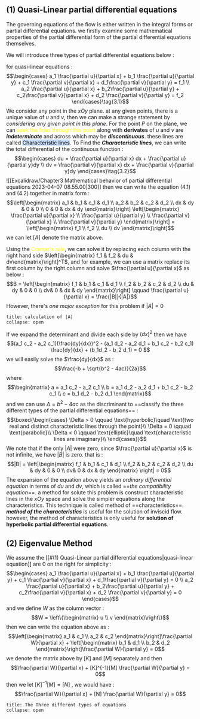 ## (1) Quasi-Linear partial differential equations 
The governing equations of the flow is either written in the integral forms or partial differential equations. we firstly examine some mathematical properties of the partial differential form of the partial differential equations themselves. 

We will introduce three types of partial differential equations below : 

for quasi-linear equations : 
$$\begin{cases}
a_1 \frac{\partial u}{\partial x} + b_1 \frac{\partial u}{\partial y} + c_1 \frac{\partial v}{\partial x} + d_1\frac{\partial v}{\partial y} = f_1 \\ 
a_2 \frac{\partial u}{\partial x} + b_2\frac{\partial u}{\partial y} + c_2\frac{\partial v}{\partial x} + d_2 \frac{\partial v}{\partial y} = f_2
\end{cases}\tag{3.1}$$
We consider any point in the $xOy$ plane. at any given points, there is a unique value of $u$ and $v$, then we can make a strange statement by *considering any given point in this plane*. For the point $P$ on the plane, we can <mark style="background: transparent; color: yellow">seek the lines through this point</mark> along with **derivates** of $u$ and $v$ are ***indeterminate*** and across which may be ***discontinuous***. these lines are called <mark style="background: #ADCCFFA6;">Characteristic lines</mark>. 
To Find the ***Characteristic lines***, we can write the total differential of the continuous function : 
$$\begin{cases}
du = \frac{\partial u}{\partial x} dx + \frac{\partial u}{\partial y}dy \\
dv = \frac{\partial v}{\partial x} dx + \frac{\partial v}{\partial y}dy
\end{cases}\tag{3.2}$$
![[Excalidraw/Chapter3 Mathematical behavior of partial differential equations 2023-04-07 08.55.00|300]]
then we can write the equation $(4.1)$ and $(4.2)$ together in matrix form : 
$$\left[\begin{matrix}
a_1 & b_1 & c_1 & d_1 \\
a_2 & b_2 & c_2 & d_2 \\
dx & dy & 0 & 0 \\
0 & 0 & dx & dy
\end{matrix}\right]
\left[\begin{matrix}
\frac{\partial u}{\partial x} \\
\frac{\partial u}{\partial y} \\
\frac{\partial v}{\partial x} \\
\frac{\partial v}{\partial y}
\end{matrix}\right] = 
\left[\begin{matrix}
f_1 \\ f_2 \\ du \\ dv
\end{matrix}\right]$$
we can let $[A]$ denote the matrix above. 

Using the <mark style="background: transparent; color: yellow">Cramer's rule</mark>, we can solve it by replacing each column with the right hand side $\left[\begin{matrix} f_1 & f_2 & du & dv\end{matrix}\right]^T$, and  for example, we can use a matrix replace its first column by the right column and solve $\frac{\partial u}{\partial x}$ as below : 
$$B = \left[\begin{matrix}
f_1 & b_1 & c_1 & d_1 \\
f_2 & b_2 & c_2 & d_2 \\
du & dy & 0 & 0 \\
dv& 0 & dx & dy
\end{matrix}\right] \qquad \frac{\partial u}{\partial x} = \frac{|B|}{|A|}$$
However, there's *one major exception* for this problem if $|A| =0$ 

`````ad-todo
title: calculation of |A|
collapse: open
`````

If we expand the determinant and divide each side by $(dx)^2$ then we have 
$$(a_1 c_2 - a_2 c_1)(\frac{dy}{dx})^2 - (a_1 d_2 - a_2 d_1 + b_1 c_2 - b_2 c_1) \frac{dy}{dx} + (b_1d_2 - b_2 d_1)  = 0 $$
we will easily solve the $\frac{dy}{dx}$ as :
$$\frac{-b + \sqrt{b^2 - 4ac}}{2a}$$
where 
$$\begin{matrix}
a = a_1 c_2 - a_2 c_1 \\ 
b = a_1 d_2 - a_2 d_1 + b_1 c_2 - b_2 c_1 \\
c = b_1 d_2 - b_2 d_1
\end{matrix}$$
and we can use $\Delta = b^2 - 4ac$ as the discriminant to ==classify the three different types of the partial differential equations== : 
$$\boxed{\begin{cases}
\Delta  > 0 \qquad  \text{hyperbolic}\quad \text{two real and distinct characteristic lines through the point}\\
\Delta  = 0 \qquad  \text{parabolic}\\
\Delta < 0 \qquad  \text{elliptic}\quad \text{characteristic lines are imaginary}\\
\end{cases}}$$
We note that if the only $|A|$ were  zero, since $\frac{\partial u}{\partial x}$ is not infinite, we have $|B|$ is zero. that is : 
$$|B| = \left|\begin{matrix}
f_1 & b_1 & c_1 & d_1 \\
f_2 & b_2 & c_2 & d_2 \\
du & dy & 0 & 0 \\
dv& 0 & dx & dy
\end{matrix} \right| = 0$$
The expansion of the equation above yields an *ordinary differential equation* in terms of  $du$ and $dv$, which is called ==*the compatibility equation*==. a method for solute this problem is  construct characteristic lines in the $xOy$ space and solve the simpler equations along the characteristics. This technique is called method of  ==characteristics==. 
***method of the characteristics*** is useful for the solution of inviscid flow. however, the method of characteristics is only useful for **solution of hyperbolic partial differential equations**. 

## (2) Eigenvalue Method 

We assume the [[#(1) Quasi-Linear partial differential equations|quasi-linear equation]] are 0 on the right for simplicity : 
$$\begin{cases}
a_1 \frac{\partial u}{\partial x} + b_1 \frac{\partial u}{\partial y} + c_1 \frac{\partial v}{\partial x} + d_1\frac{\partial v}{\partial y} = 0 \\ 
a_2 \frac{\partial u}{\partial x} + b_2\frac{\partial u}{\partial y} + c_2\frac{\partial v}{\partial x} + d_2 \frac{\partial v}{\partial y} = 0 \end{cases}$$
and we define $W$ as the column vector : 
$$W = \left\{\begin{matrix}
u \\ v
\end{matrix}\right\}$$
then we can write the equation above as : 
$$\left[\begin{matrix}
a_1 & c_1 \\ a_2 & c_2 
\end{matrix}\right]\frac{\partial W}{\partial x} + \left[\begin{matrix}
b_1 & d_1 \\ b_2 & d_2 
\end{matrix}\right]\frac{\partial W}{\partial y} = 0$$
we denote the matrix above by $[K]$ and $[M]$ separately and then 
$$\frac{\partial W}{\partial x} + [K]^{-1}[M] \frac{\partial W}{\partial y} = 0$$
then we let $[K]^{-1}[M] = [N]$ , we would have : 
$$\frac{\partial W}{\partial x} + [N] \frac{\partial W}{\partial y} = 0$$
`````ad-todo
title: The Three different types of equations
collapse: open
`````

